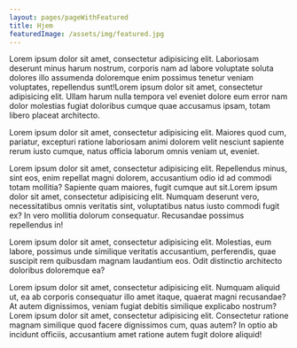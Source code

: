 ```yaml
---
layout: pages/pageWithFeatured
title: Hjem
featuredImage: /assets/img/featured.jpg
---
```


Lorem ipsum dolor sit amet, consectetur adipisicing elit. Laboriosam deserunt minus harum nostrum, corporis nam ad labore voluptate soluta dolores illo assumenda doloremque enim possimus tenetur veniam voluptates, repellendus sunt!Lorem ipsum dolor sit amet, consectetur adipisicing elit. Ullam harum nulla tempora vel eveniet dolore eum error nam dolor molestias fugiat doloribus cumque quae accusamus ipsam, totam libero placeat architecto.

Lorem ipsum dolor sit amet, consectetur adipisicing elit. Maiores quod cum, pariatur, excepturi ratione laboriosam animi dolorem velit nesciunt sapiente rerum iusto cumque, natus officia laborum omnis veniam ut, eveniet.

Lorem ipsum dolor sit amet, consectetur adipisicing elit. Repellendus minus, sint eos, enim repellat magni dolorem, accusantium odio id ad commodi totam mollitia? Sapiente quam maiores, fugit cumque aut sit.Lorem ipsum dolor sit amet, consectetur adipisicing elit. Numquam deserunt vero, necessitatibus omnis veritatis sint, voluptatibus natus iusto commodi fugit ex? In vero mollitia dolorum consequatur. Recusandae possimus repellendus in!

Lorem ipsum dolor sit amet, consectetur adipisicing elit. Molestias, eum labore, possimus unde similique veritatis accusantium, perferendis, quae suscipit rem quibusdam magnam laudantium eos. Odit distinctio architecto doloribus doloremque ea?

Lorem ipsum dolor sit amet, consectetur adipisicing elit. Numquam aliquid ut, ea ab corporis consequatur illo amet itaque, quaerat magni recusandae? At autem dignissimos, veniam fugiat debitis similique explicabo nostrum?Lorem ipsum dolor sit amet, consectetur adipisicing elit. Consectetur ratione magnam similique quod facere dignissimos cum, quas autem? In optio ab incidunt officiis, accusantium amet ratione autem fugit dolore aliquid!
